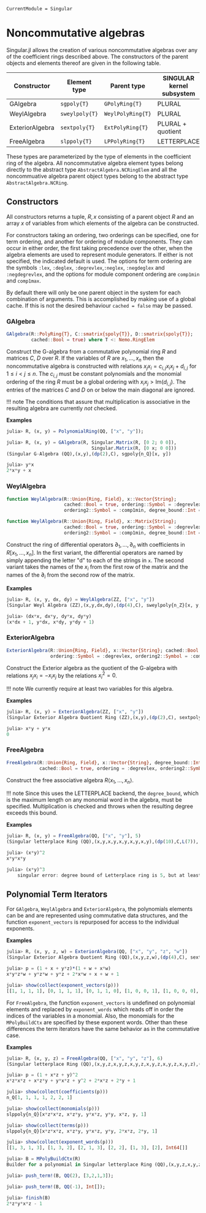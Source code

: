 ```@meta
CurrentModule = Singular
```

# Noncommutative algebras

Singular.jl allows the creation of various noncommutative algebras over any of
the coefficient rings described above. The constructors of the parent objects
and elements thereof are given in the following table.

 Constructor     | Element type    | Parent type        | SINGULAR kernel subsystem
-----------------|-----------------|--------------------|-----------
GAlgebra         | `sgpoly{T}`     | `GPolyRing{T}`     | PLURAL
WeylAlgebra      | `sweylpoly{T}`  | `WeylPolyRing{T}`  | PLURAL
ExteriorAlgebra  | `sextpoly{T}`   | `ExtPolyRing{T}`   | PLURAL + quotient
FreeAlgebra      | `slppoly{T}`    | `LPPolyRing{T}`    | LETTERPLACE

These types are parameterized by the type of elements in the coefficient ring
of the algebra. All noncommutative algebra element types belong directly to the
abstract type `AbstractAlgebra.NCRingElem` and all the noncommuative algebra
parent object types belong to the abstract type `AbstractAlgebra.NCRing`.

## Constructors

All constructors returns a tuple, $R, x$ consisting of a parent object $R$ and
an array $x$ of variables from which elements of the algebra can be constructed.

For constructors taking an ordering, two orderings can be specified, one for
term ordering, and another for ordering of module components. They can occur in
either order, the first taking precedence over the other, when the algebra
elements are used to represent module generators. If either is not specified,
the indicated default is used. The options for term ordering are the symbols
`:lex`, `:deglex`, `:degrevlex`,`:neglex`, `:negdeglex` and `:negdegrevlex`,
and the options for module component ordering are `comp1min` and `comp1max`.

By default there will only be one parent object in the system for each
combination of arguments. This is accomplished by making use of a global cache.
If this is not the desired behaviour `cached = false` may be passed.

### GAlgebra

```julia
GAlgebra(R::PolyRing{T}, C::smatrix{spoly{T}}, D::smatrix{spoly{T}};
         cached::Bool = true) where T <: Nemo.RingElem
```

Construct the G-algebra from a commutative polynomial ring $R$ and matrices $C$,
$D$ over $R$. If the variables of $R$ are $x_1,\dots,x_n$ then the noncommutative
algebra is constructed with relations $x_j x_i = c_{i,j} x_i x_j + d_{i,j}$ for
$1 \le i < j \le n$. The $c_{i,j}$ must be constant polynomials and the monomial
ordering of the ring $R$ must be a global ordering with
$x_i x_j > \mathrm{lm}(d_{i,j})$. The entries of the matrices $C$ and $D$ on or
below the main diagonal are ignored.

!!! note
    The conditions that assure that multiplication is associative in the
    resulting algebra are currently *not* checked.

**Examples**

```julia
julia> R, (x, y) = PolynomialRing(QQ, ["x", "y"]);

julia> R, (x, y) = GAlgebra(R, Singular.Matrix(R, [0 2; 0 0]),
                               Singular.Matrix(R, [0 x; 0 0]))
(Singular G-Algebra (QQ),(x,y),(dp(2),C), sgpoly{n_Q}[x, y])

julia> y*x
2*x*y + x
```

### WeylAlgebra

```julia
function WeylAlgebra(R::Union{Ring, Field}, x::Vector{String};
                     cached::Bool = true, ordering::Symbol = :degrevlex,
                     ordering2::Symbol = :comp1min, degree_bound::Int = 0)

function WeylAlgebra(R::Union{Ring, Field}, x::Matrix{String};
                     cached::Bool = true, ordering::Symbol = :degrevlex,
                     ordering2::Symbol = :comp1min, degree_bound::Int = 0)
```

Construct the ring of differential operators $\partial_1, \dots, \partial_n$
with coefficients in $R[x_1, \dots, x_n]$. In the first variant, the
differential operators are named by simply appending the letter "d" to each of
the strings in `x`. The second variant takes the names of the $x_i$ from the
first row of the matrix and the names of the $\partial_i$ from the second row
of the matrix.

**Examples**

```julia
julia> R, (x, y, dx, dy) = WeylAlgebra(ZZ, ["x", "y"])
(Singular Weyl Algebra (ZZ),(x,y,dx,dy),(dp(4),C), sweylpoly{n_Z}[x, y, dx, dy])

julia> (dx*x, dx*y, dy*x, dy*y)
(x*dx + 1, y*dx, x*dy, y*dy + 1)
```

### ExteriorAlgebra

```julia
ExteriorAlgebra(R::Union{Ring, Field}, x::Vector{String}; cached::Bool = true,
                ordering::Symbol = :degrevlex, ordering2::Symbol = :comp1min)
```

Construct the Exterior algebra as the quotient of the G-algebra with relations
$x_j x_i = -x_i x_j$ by the relations $x_i^2 = 0$.

!!! note
    We currently require at least two variables for this algebra.

**Examples**

```julia
julia> R, (x, y) = ExteriorAlgebra(ZZ, ["x", "y"])
(Singular Exterior Algebra Quotient Ring (ZZ),(x,y),(dp(2),C), sextpoly{n_Z}[x, y])

julia> x*y + y*x
0
```

### FreeAlgebra

```julia
FreeAlgebra(R::Union{Ring, Field}, x::Vector{String}, degree_bound::Int;
            cached::Bool = true, ordering = :degrevlex, ordering2::Symbol = :comp1min)
```

Construct the free associative algebra $R \langle x_1,\dots,x_n \rangle$.

!!! note
    Since this uses the LETTERPLACE backend, the `degree_bound`, which is the
    maximum length on any monomial word in the algebra, must be specified.
    Multiplication is checked and throws when the resulting degree exceeds this
    bound.

**Examples**

```julia
julia> R, (x, y) = FreeAlgebra(QQ, ["x", "y"], 5)
(Singular letterplace Ring (QQ),(x,y,x,y,x,y,x,y,x,y),(dp(10),C,L(7)), slppoly{n_Q}[x, y])

julia> (x*y)^2
x*y*x*y

julia> (x*y)^3
    singular error: degree bound of Letterplace ring is 5, but at least 6 is needed for this multiplication
```

## Polynomial Term Iterators

For `GAlgebra`, `WeylAlgebra` and `ExteriorAlgebra`, the polynomials elements
can be and are represented using commutative data structures, and the function
`exponent_vectors` is repurposed for access to the individual exponents.

**Examples**

```julia
julia> R, (x, y, z, w) = ExteriorAlgebra(QQ, ["x", "y", "z", "w"])
(Singular Exterior Algebra Quotient Ring (QQ),(x,y,z,w),(dp(4),C), sextpoly{n_Q}[x, y, z, w])

julia> p = (1 + x + y*z)*(1 + w + x*w)
x*y*z*w + y*z*w + y*z + 2*x*w + x + w + 1

julia> show(collect(exponent_vectors(p)))
[[1, 1, 1, 1], [0, 1, 1, 1], [0, 1, 1, 0], [1, 0, 0, 1], [1, 0, 0, 0], [0, 0, 0, 1], [0, 0, 0, 0]]
```

For `FreeAlgebra`, the function `exponent_vectors` is undefined on polynomial
elements and replaced by `exponent_words` which reads off in order the indices
of the variables in a monomial. Also, the monomials for the `MPolyBuildCtx` are
specified by these exponent words. Other than these differences the term
iterators have the same behavior as in the commutative case.

**Examples**

```julia
julia> R, (x, y, z) = FreeAlgebra(QQ, ["x", "y", "z"], 6)
(Singular letterplace Ring (QQ),(x,y,z,x,y,z,x,y,z,x,y,z,x,y,z,x,y,z),(dp(18),C,L(7)), slppoly{n_Q}[x, y, z])

julia> p = (1 + x*z + y)^2
x*z*x*z + x*z*y + y*x*z + y^2 + 2*x*z + 2*y + 1

julia> show(collect(coefficients(p)))
n_Q[1, 1, 1, 1, 2, 2, 1]

julia> show(collect(monomials(p)))
slppoly{n_Q}[x*z*x*z, x*z*y, y*x*z, y*y, x*z, y, 1]

julia> show(collect(terms(p)))
slppoly{n_Q}[x*z*x*z, x*z*y, y*x*z, y*y, 2*x*z, 2*y, 1]

julia> show(collect(exponent_words(p)))
[[1, 3, 1, 3], [1, 3, 2], [2, 1, 3], [2, 2], [1, 3], [2], Int64[]]

julia> B = MPolyBuildCtx(R)
Builder for a polynomial in Singular letterplace Ring (QQ),(x,y,z,x,y,z,x,y,z,x,y,z,x,y,z,x,y,z),(dp(18),C,L(7))

julia> push_term!(B, QQ(2), [3,2,1,3]);

julia> push_term!(B, QQ(-1), Int[]);

julia> finish(B)
2*z*y*x*z - 1
```

